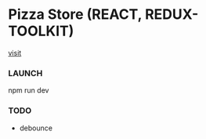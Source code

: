 # Pizza Store (REACT, REDUX-TOOLKIT)
[visit]([https://auth-react-firebase-ts.netlify.app/](https://pizza-store-react-redux.netlify.app))

### LAUNCH

npm run dev

### TODO
- debounce
